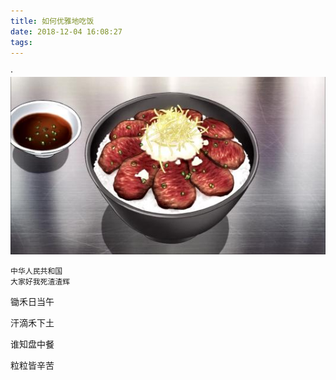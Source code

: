 ```yaml
---
title: 如何优雅地吃饭
date: 2018-12-04 16:08:27
tags:
---
```


·**![](如何优雅地吃饭/001.jpg)**

```
中华人民共和国
大家好我死渣渣辉
```

锄禾日当午

汗滴禾下土

谁知盘中餐

粒粒皆辛苦